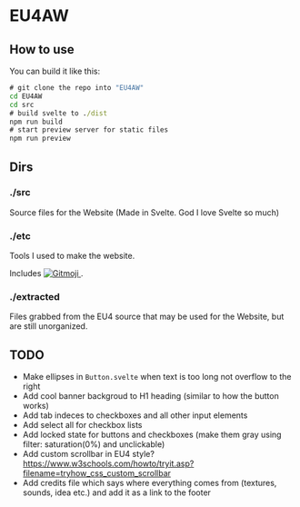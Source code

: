 # EU4AW

## How to use

You can build it like this:

```cmd
# git clone the repo into "EU4AW"
cd EU4AW
cd src
# build svelte to ./dist
npm run build
# start preview server for static files
npm run preview
```

## Dirs

### ./src

Source files for the Website (Made in Svelte. God I love Svelte so much)

### ./etc

Tools I used to make the website.

Includes <a href="https://gitmoji.dev">
  <img src="https://img.shields.io/badge/gitmoji-%20😜%20😍-FFDD67.svg?style=flat-square" alt="Gitmoji">
</a>.

### ./extracted

Files grabbed from the EU4 source that may be used for the Website, but are still unorganized.

## TODO

* Make ellipses in `Button.svelte` when text is too long not overflow to the right
* Add cool banner backgroud to H1 heading (similar to how the button works)
* Add tab indeces to checkboxes and all other input elements
* Add select all for checkbox lists
* Add locked state for buttons and checkboxes (make them gray using filter: saturation(0%) and unclickable)
* Add custom scrollbar in EU4 style? <https://www.w3schools.com/howto/tryit.asp?filename=tryhow_css_custom_scrollbar>
* Add credits file which says where everything comes from (textures, sounds, idea etc.) and add it as a link to the footer
